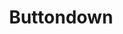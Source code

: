 ---
title: Buttondown
layout: tool
tags:
  - Web
description: is where I manage my newsletter.
link: https://buttondown.email/
share: 
---
